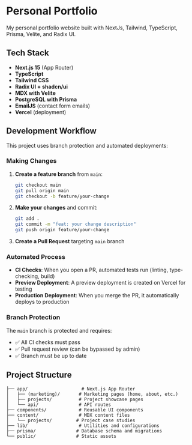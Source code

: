 # Personal Portfolio

My personal portfolio website built with NextJs, Tailwind, TypeScript, Prisma, Velite, and Radix UI.

## Tech Stack

- **Next.js 15** (App Router)
- **TypeScript**
- **Tailwind CSS**
- **Radix UI + shadcn/ui**
- **MDX with Velite**
- **PostgreSQL with Prisma**
- **EmailJS** (contact form emails)
- **Vercel** (deployment)

## Development Workflow

This project uses branch protection and automated deployments:

### Making Changes

1. **Create a feature branch** from `main`:

   ```bash
   git checkout main
   git pull origin main
   git checkout -b feature/your-change
   ```

2. **Make your changes** and commit:

   ```bash
   git add .
   git commit -m "feat: your change description"
   git push origin feature/your-change
   ```

3. **Create a Pull Request** targeting `main` branch

### Automated Process

- **CI Checks**: When you open a PR, automated tests run (linting, type-checking, build)
- **Preview Deployment**: A preview deployment is created on Vercel for testing
- **Production Deployment**: When you merge the PR, it automatically deploys to production

### Branch Protection

The `main` branch is protected and requires:

- ✅ All CI checks must pass
- ✅ Pull request review (can be bypassed by admin)
- ✅ Branch must be up to date

## Project Structure

```
├── app/                    # Next.js App Router
│   ├── (marketing)/       # Marketing pages (home, about, etc.)
│   ├── projects/          # Project showcase pages
│   └── api/               # API routes
├── components/            # Reusable UI components
├── content/               # MDX content files
│   └── projects/         # Project case studies
├── lib/                   # Utilities and configurations
├── prisma/               # Database schema and migrations
└── public/               # Static assets
```
